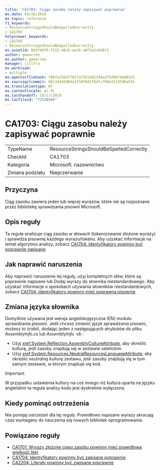 ```yaml
---
title: 'CA1703: Ciągu zasobu należy zapisywać poprawnie'
ms.date: 03/28/2018
ms.topic: reference
f1_keywords:
- ResourceStringsShouldBeSpelledCorrectly
- CA1703
helpviewer_keywords:
- CA1703
- ResourceStringsShouldBeSpelledCorrectly
ms.assetid: 693f4970-f512-40cb-ae3b-a0f3a5c6d6f1
author: gewarren
ms.author: gewarren
manager: jillfra
ms.workload:
- multiple
ms.openlocfilehash: f88fe2562f7827a7361492344a2f9396fda88325
ms.sourcegitcommit: 08c144d290da373df841f04fc799e3133540a541
ms.translationtype: HT
ms.contentlocale: pl-PL
ms.lasthandoff: 10/17/2019
ms.locfileid: "72538566"
---
```

# <a name="ca1703-resource-strings-should-be-spelled-correctly"></a>CA1703: Ciągu zasobu należy zapisywać poprawnie

|||
|-|-|
|TypeName|ResourceStringsShouldBeSpelledCorrectly|
|CheckId|CA1703|
|Kategoria|Microsoft. nazewnictwo|
|Zmiana podziału|Nieprzerwanie|

## <a name="cause"></a>Przyczyna

Ciąg zasobu zawiera jeden lub więcej wyrazów, które nie są rozpoznane przez bibliotekę sprawdzania pisowni Microsoft.

## <a name="rule-description"></a>Opis reguły

Ta reguła analizuje ciąg zasobu w słowach (tokenizowanie złożone wyrazy) i sprawdza pisownię każdego wyrazu/tokenu. Aby uzyskać informacje na temat algorytmu analizy, zobacz [CA1704: Identyfikatory powinny być poprawnie napisane](../code-quality/ca1704.md).

## <a name="how-to-fix-violations"></a>Jak naprawić naruszenia

Aby naprawić naruszenie tej reguły, użyj kompletnych słów, które są poprawnie napisane lub Dodaj wyrazy do słownika niestandardowego. Aby uzyskać informacje o sposobach używania słowników niestandardowych, zobacz [CA1704: Identyfikatory powinny mieć poprawną pisownię](../code-quality/ca1704.md).

## <a name="change-the-dictionary-language"></a>Zmiana języka słownika

Domyślnie używana jest wersja angielskojęzyczna (EN) modułu sprawdzania pisowni. Jeśli chcesz zmienić język sprawdzania pisowni, możesz to zrobić, dodając jeden z następujących atrybutów do pliku *AssemblyInfo.cs* lub *AssemblyInfo. vb* :

- Użyj <xref:System.Reflection.AssemblyCultureAttribute>, aby określić kulturę, jeśli zasoby znajdują się w zestawie satelickim.
- Użyj <xref:System.Resources.NeutralResourcesLanguageAttribute>, aby określić *neutralną kulturę* zestawu, jeśli zasoby znajdują się w tym samym zestawie, w którym znajduje się kod.

> [!IMPORTANT]
> W przypadku ustawienia kultury na coś innego niż kultura oparta na języku angielskim ta reguła analizy kodu jest dyskretnie wyłączona.

## <a name="when-to-suppress-warnings"></a>Kiedy pominąć ostrzeżenia

Nie pomijaj ostrzeżeń dla tej reguły. Prawidłowo napisane wyrazy skracają czas wymagany do nauczenia się nowych bibliotek oprogramowania.

## <a name="related-rules"></a>Powiązane reguły

- [CA1701: Wyrazy złożone ciągu zasobu powinny mieć prawidłową wielkość liter](../code-quality/ca1701.md)
- [CA1704: Identyfikatory powinny być zapisane poprawnie](../code-quality/ca1704.md)
- [CA2204: Literały powinny być zapisane poprawnie](../code-quality/ca2204.md)
